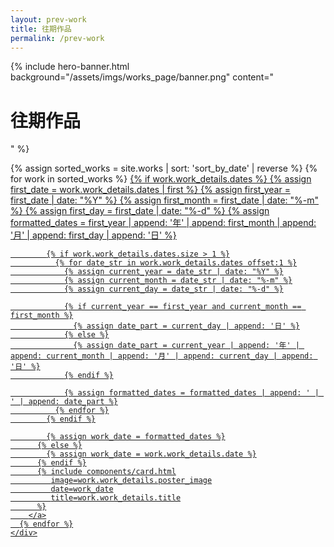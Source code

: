 ```yaml
---
layout: prev-work
title: 往期作品
permalink: /prev-work
---
```


<!-- Hero Banner Section -->
{% include hero-banner.html
    background="/assets/imgs/works_page/banner.png"
    content="<h1 class='hero-title'>往期作品</h1>"
%}

<!-- Main Content -->
<main class="prev-works-main">
  <div class="container">
    <!-- Works Grid -->
    <div class="works-grid">
      {% assign sorted_works = site.works | sort: 'sort_by_date' | reverse %}
      {% for work in sorted_works %}
        <a href="{{ work.url | relative_url }}" class="work-link">
          {% if work.work_details.dates %}
            {% assign first_date = work.work_details.dates | first %}
            {% assign first_year = first_date | date: "%Y" %}
            {% assign first_month = first_date | date: "%-m" %}
            {% assign first_day = first_date | date: "%-d" %}
            {% assign formatted_dates = first_year | append: '年' | append: first_month | append: '月' | append: first_day | append: '日' %}

            {% if work.work_details.dates.size > 1 %}
              {% for date_str in work.work_details.dates offset:1 %}
                {% assign current_year = date_str | date: "%Y" %}
                {% assign current_month = date_str | date: "%-m" %}
                {% assign current_day = date_str | date: "%-d" %}

                {% if current_year == first_year and current_month == first_month %}
                  {% assign date_part = current_day | append: '日' %}
                {% else %}
                  {% assign date_part = current_year | append: '年' | append: current_month | append: '月' | append: current_day | append: '日' %}
                {% endif %}

                {% assign formatted_dates = formatted_dates | append: ' | ' | append: date_part %}
              {% endfor %}
            {% endif %}

            {% assign work_date = formatted_dates %}
          {% else %}
            {% assign work_date = work.work_details.date %}
          {% endif %}
          {% include components/card.html
             image=work.work_details.poster_image
             date=work_date
             title=work.work_details.title
          %}
        </a>
      {% endfor %}
    </div>
  </div>
</main>
